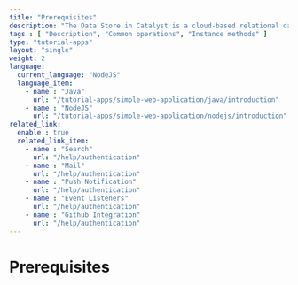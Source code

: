 ```yaml
---
title: "Prerequisites"
description: "The Data Store in Catalyst is a cloud-based relational database management system which stores the persistent data of your application. This data repository includes the data from the application’s backend and the data of the application’s end users."
tags : [ "Description", "Common operations", "Instance methods" ]
type: "tutorial-apps"
layout: "single"
weight: 2
language:
  current_language: "NodeJS"
  language_item:
    - name : "Java"
      url: "/tutorial-apps/simple-web-application/java/introduction"
    - name : "NodeJS"
      url: "/tutorial-apps/simple-web-application/nodejs/introduction"
related_link:
  enable : true
  related_link_item:
    - name : "Search"
      url: "/help/authentication"
    - name : "Mail"
      url: "/help/authentication"
    - name : "Push Notification"
      url: "/help/authentication"
    - name : "Event Listeners"
      url: "/help/authentication"
    - name : "Github Integration"
      url: "/help/authentication"
---
```



# Prerequisites